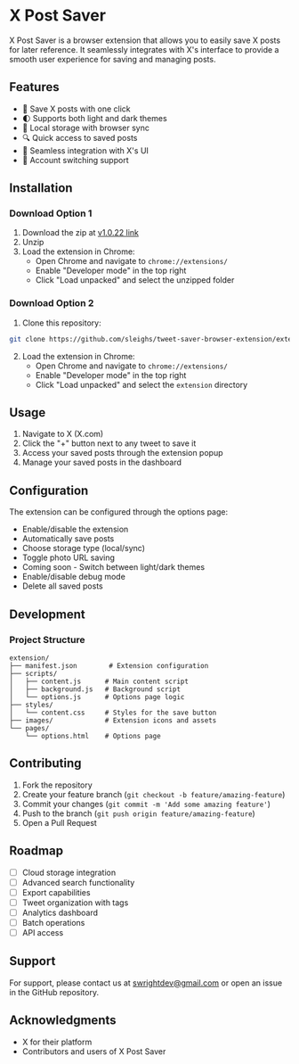 
# X Post Saver

X Post Saver is a browser extension that allows you to easily save X posts for later reference. It seamlessly integrates with X's interface to provide a smooth user experience for saving and managing posts.

## Features

- 🔄 Save X posts with one click
- 🌓 Supports both light and dark themes
- 💾 Local storage with browser sync
- 🔍 Quick access to saved posts
- 🎨 Seamless integration with X's UI
- 🔄 Account switching support

## Installation

### Download Option 1
1. Download the zip at [v1.0.22 link](https://drive.google.com/file/d/1_z8m8JFQ8a7b2adg_Rd-ndmSf8I6e6qM/view?usp=drive_link)
2. Unzip
3. Load the extension in Chrome:
   - Open Chrome and navigate to `chrome://extensions/`
   - Enable "Developer mode" in the top right
   - Click "Load unpacked" and select the unzipped folder

### Download Option 2
1. Clone this repository:
```bash
git clone https://github.com/sleighs/tweet-saver-browser-extension/extension
```

2. Load the extension in Chrome:
   - Open Chrome and navigate to `chrome://extensions/`
   - Enable "Developer mode" in the top right
   - Click "Load unpacked" and select the `extension` directory

## Usage

1. Navigate to X (X.com)
2. Click the "+" button next to any tweet to save it
3. Access your saved posts through the extension popup
4. Manage your saved posts in the dashboard

## Configuration

The extension can be configured through the options page:

- Enable/disable the extension
- Automatically save posts
- Choose storage type (local/sync)
- Toggle photo URL saving
- Coming soon - Switch between light/dark themes
- Enable/disable debug mode
- Delete all saved posts

## Development

### Project Structure
```
extension/
├── manifest.json        # Extension configuration
├── scripts/
│   ├── content.js      # Main content script
│   ├── background.js   # Background script
│   └── options.js      # Options page logic
├── styles/
│   └── content.css     # Styles for the save button
├── images/             # Extension icons and assets
└── pages/
    └── options.html    # Options page
```

## Contributing

1. Fork the repository
2. Create your feature branch (`git checkout -b feature/amazing-feature`)
3. Commit your changes (`git commit -m 'Add some amazing feature'`)
4. Push to the branch (`git push origin feature/amazing-feature`)
5. Open a Pull Request

## Roadmap

- [ ] Cloud storage integration
- [ ] Advanced search functionality
- [ ] Export capabilities
- [ ] Tweet organization with tags
- [ ] Analytics dashboard
- [ ] Batch operations
- [ ] API access

## Support

For support, please contact us at swrightdev@gmail.com or open an issue in the GitHub repository.

## Acknowledgments

- X for their platform
- Contributors and users of X Post Saver
 
